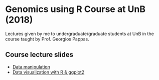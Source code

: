 # Genomics using R Course at UnB (2018)

Lectures given by me to undergraduate/graduate students at UnB in the course taught by Prof. Georgios Pappas.

## Course lecture slides

- [Data manipulation](https://rodtheo.github.io/genomicR_2018/slides_df/)
- [Data visualization with R & ggplot2](https://rodtheo.github.io/genomicR_2018/slides_ggplot2/)
